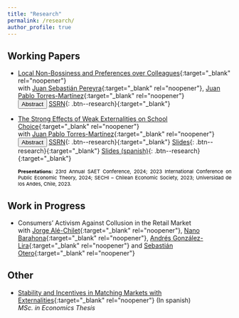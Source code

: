 ```yaml
---
title: "Research"
permalink: /research/
author_profile: true
---
```


## Working Papers

* [Local Non-Bossiness and Preferences over Colleagues](../files/research/Locally_non_bossiness/Locally_non_bossiness.pdf){:target="_blank" rel="noopener"} <br> 
with [Juan Sebastián Pereyra](https://sites.google.com/site/juanspereyrabarreiro/){:target="_blank" rel="noopener"}, [Juan Pablo Torres-Martínez](https://econ.uchile.cl/es/academico/jutorres){:target="_blank" rel="noopener"} <br> 
  <button onclick="myFunction('abstract')" class="btn--research">Abstract</button> [SSRN](https://papers.ssrn.com/sol3/papers.cfm?abstract_id=4852188){: .btn--research}{:target="_blank"} 
  <p id="abstract" style="display: none; text-align: justify; width: 100%;"><font size="2.5"> The student-optimal stable mechanism (DA), the most popular mechanism in school choice, is the only one that is both stable and strategy-proof. However, when DA is implemented, a student can change the schools of others without changing her own. We show that this drawback is limited: a student cannot change her classmates without modifying her school. We refer to this new property as local non-bossiness. Along with strategy-proofness, it ensures a local notion of group strategy-proofness in which manipulating coalitions are restricted to students in the same school. Furthermore, local non-bossiness plays a crucial role in incentives when students have preferences over their colleagues. As long as students first consider the school to which they are assigned and then their classmates, DA induces the only stable and strategy-proof mechanism in this preference domain. To some extent, this is the maximal domain in which a stable and strategy-proof mechanism exists for any school choice context. </font> </p> 
  
* [The Strong Effects of Weak Externalities on School Choice](../files/research/Weak_Externalities_School_Choice/weak_externalities_school_choice.pdf){:target="_blank" rel="noopener"} <br> 
with [Juan Pablo Torres-Martínez](https://econ.uchile.cl/es/academico/jutorres){:target="_blank" rel="noopener"} <br> 
  <button onclick="myFunction('abstract')" class="btn--research">Abstract</button> [SSRN](http://dx.doi.org/10.2139/ssrn.4276906){: .btn--research}{:target="_blank"} [Slides](../files/research/Weak_Externalities_School_Choice/slides.pdf){: .btn--research}{:target="_blank"} [Slides (spanish)](../files/research/Weak_Externalities_School_Choice/slides_esp.pdf){: .btn--research}{:target="_blank"}
  <p id="abstract" style="display: none; text-align: justify; width: 100%;"><font size="2.5"> In classical school choice contexts there exists a centralized assignment procedure that is stable and strategy-proof: the Gale-Shapley student-optimal stable mechanism. We show that this property is not satisfied when externalities are incorporated into the model, even in scenarios in which students are primarily concerned about their own placement (weak externalities). Indeed, although weak externalities have no effects on stability, there are school choice contexts in which no stable and strategy-proof mechanism exists. Furthermore, we show that stability and strategy-proofness are compatible if and only if schools' priorities are Ergin-acyclic. This strong effect of weak externalities on incentives is related to the incompatibility between stability, strategy-proofness, and non-bossiness in classical school choice problems. </font> </p> 
  <span style="color:Black; text-align: justify; font-size: 11px; display: inline-block; width: 100%;"> <b>Presentations:</b> 23rd Annual SAET Conference, 2024; 2023 International Conference on Public Economic Theory, 2024; SECHI – Chilean Economic Society, 2023; Universidad de los Andes, Chile, 2023. </span> 
  

## Work in Progress

* Consumers’ Activism Against Collusion in the Retail Market <br> 
with [Jorge Alé-Chilet](https://sites.google.com/site/jorgealechilet/){:target="_blank" rel="noopener"}, [Nano Barahona](https://hbaraho.github.io/){:target="_blank" rel="noopener"}, [Andrés González-Lira](https://sites.google.com/view/andres-gonzalez-lira){:target="_blank" rel="noopener"} and [Sebastián Otero](https://sebotero.webflow.io/){:target="_blank" rel="noopener"}


## Other
* [Stability and Incentives in Matching Markets with
Externalities](https://repositorio.uchile.cl/bitstream/handle/2250/193033/Tesis%20-%20Eduardo%20Duque.pdf?sequence=1&isAllowed=y){:target="_blank" rel="noopener"} (In spanish)                 
    _MSc. in Economics Thesis_    
   

<script>
function myFunction(id) {
  var x = document.getElementById(id);
  if (x.style.display === "none") {
    x.style.display = "block";
  } else {
    x.style.display = "none";
  }
}
</script>


